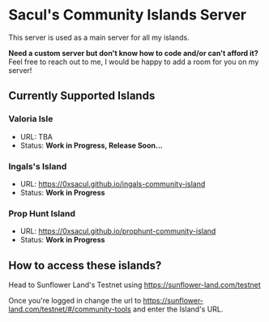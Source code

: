 # Sacul's Community Islands Server

This server is used as a main server for all my islands.

**Need a custom server but don't know how to code and/or can't afford it?**
Feel free to reach out to me, I would be happy to add a room for you on my server!

## Currently Supported Islands

### Valoria Isle

- URL: TBA
- Status: **Work in Progress, Release Soon...**

### Ingals's Island

- URL: https://0xsacul.github.io/ingals-community-island
- Status: **Work in Progress**

### Prop Hunt Island

- URL: https://0xsacul.github.io/prophunt-community-island
- Status: **Work in Progress**

## How to access these islands?

Head to Sunflower Land's Testnet using https://sunflower-land.com/testnet

Once you're logged in change the url to https://sunflower-land.com/testnet/#/community-tools and enter the Island's URL.
